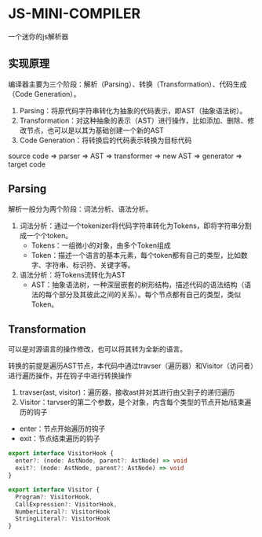 # JS-MINI-COMPILER
 一个迷你的js解析器

## 实现原理
编译器主要为三个阶段：解析（Parsing）、转换（Transformation）、代码生成（Code Generation）。

1. Parsing：将原代码字符串转化为抽象的代码表示，即AST（抽象语法树）。
2. Transformation：对这种抽象的表示（AST）进行操作，比如添加、删除、修改节点，也可以是以其为基础创建一个新的AST
3. Code Generation：将转换后的代码表示转换为目标代码

source code => parser => AST => transformer => new AST => generator => target code

## Parsing
解析一般分为两个阶段：词法分析、语法分析。

1. 词法分析：通过一个tokenizer将代码字符串转化为Tokens，即将字符串分割成一个个token。
   + Tokens：一组微小的对象，由多个Token组成
   + Token：描述一个语言的基本元素，每个token都有自己的类型，比如数字、字符串、标识符、关键字等。
2. 语法分析：将Tokens流转化为AST
   + AST：抽象语法树，一种深层嵌套的树形结构，描述代码的语法结构（语法的每个部分及其彼此之间的关系）。每个节点都有自己的类型，类似Token。

## Transformation
可以是对源语言的操作修改，也可以将其转为全新的语言。

转换的前提是遍历AST节点，本代码中通过travser（遍历器）和Visitor（访问者）进行遍历操作，并在钩子中进行转换操作
1. travser(ast, visitor)：遍历器，接收ast并对其进行由父到子的递归遍历
2. Visitor：tarvser的第二个参数，是个对象，内含每个类型的节点开始/结束遍历的钩子
  + enter：节点开始遍历的钩子
  + exit：节点结束遍历的钩子
  
``` typescript
export interface VisitorHook {
  enter?: (node: AstNode, parent?: AstNode) => void
  exit?: (node: AstNode, parent?: AstNode) => void
}

export interface Visitor {
  Program?: VisitorHook,
  CallExpression?: VisitorHook,
  NumberLiteral?: VisitorHook
  StringLiteral?: VisitorHook
}
```
